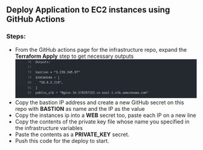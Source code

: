 ## Deploy Application to EC2 instances using GitHub Actions
### Steps:
- From the GitHub actions page for the infrastructure repo, expand the **Terraform Apply** step to get necessary outputs ![](.imgs/outputs.png)
- Copy the bastion IP address and create a new GitHub secret on this repo with **BASTION** as name and the IP as the value
- Copy the instances ip into a **WEB** secret too, paste each IP on a new line
- Copy the contents of the private key file whose name you specified in the infrastructure variables
- Paste the contents as a **PRIVATE_KEY** secret. 
- Push this code for the deploy to start.